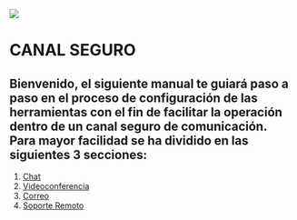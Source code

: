 


![](http://www.recorcholis.net/blog/wp-content/uploads/2009/10/pgp_logo.jpg)


# **CANAL SEGURO**

## Bienvenido, el siguiente manual te guiará paso a paso en el proceso de configuración de las herramientas con el fin de facilitar la operación dentro de un canal seguro de comunicación. Para mayor facilidad se ha dividido en las siguientes 3 secciones:


1. [Chat](https://github.com/el3ctron/canal_seguro/blob/master/chat.md)
2. [Videoconferencia](https://github.com/el3ctron/canal_seguro/blob/master/videoconferencia.md)
3. [Correo](https://github.com/el3ctron/canal_seguro/blob/master/correo.md)
4. [Soporte Remoto](https://github.com/el3ctron/canal_seguro/blob/master/soporte.md)

